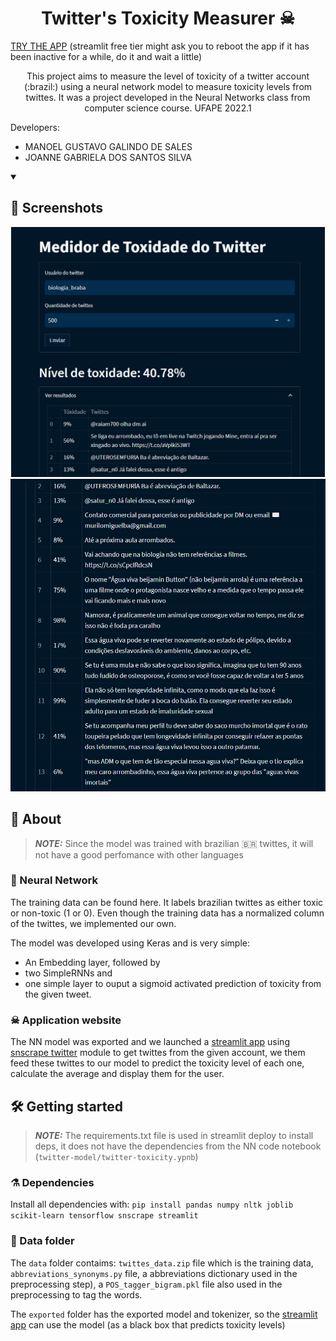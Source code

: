 <h1 align="center">
Twitter's Toxicity Measurer ☠ 
</h1>

[TRY THE APP](https://toxidade-twitter.streamlit.app/) (streamlit free tier might ask you to reboot the app if it has been inactive for a while, do it and wait a little) 

<p align="center">This project aims to measure the level of toxicity of a twitter account (:brazil:) using a neural network model to measure toxicity levels from twittes. It was a project developed in the Neural Networks class from computer science course. UFAPE 2022.1 </p>
 
Developers:
- MANOEL GUSTAVO GALINDO DE SALES
- JOANNE GABRIELA DOS SANTOS SILVA

<details open> 
<summary >
 <h2>🤳 Screenshots</h2>
</summary>

  <div align="center">
    <img src=".github/1.png" alt="landing" height="400" >
    <img src=".github/2.png" alt="filters" height="500">
  </div>
</details>

## 📜 About
  > **_NOTE:_** Since the model was trained with brazilian 🇧🇷 twittes, it will not have a good perfomance with other languages
  ### 🧠 Neural Network 
  The training data can be found here. It labels brazilian twittes as either toxic or non-toxic (1 or 0). Even though the training data has a normalized column of the twittes, we implemented our own.
  
  The model was developed using Keras and is very simple: 
  - An Embedding layer, followed by 
  - two SimpleRNNs and 
  - one simple layer to ouput a sigmoid activated prediction of toxicity from the given tweet.

  ### ☠ Application website
  The NN model was exported and we launched a [streamlit app](https://toxidade-twitter.streamlit.app/) using 
  [snscrape twitter](https://github.com/JustAnotherArchivist/snscrape) module to get twittes from the given account, we them feed these twittes to our model
  to predict the toxicity level of each one, calculate the average and display them for the user.
  
## 🛠 Getting started
> **_NOTE:_**  The requirements.txt file is used in streamlit deploy to install deps, it does not have the dependencies from the NN code notebook (`twitter-model/twitter-toxicity.ypnb`)
### ⚗ Dependencies
Install all dependencies with: `pip install pandas numpy nltk joblib scikit-learn tensorflow snscrape streamlit`
### 📁 Data folder
The `data` folder contaims: `twittes_data.zip` file which is the training data, `abbreviations_synonyms.py` file, a abbreviations dictionary used in the preprocessing step), 
a `POS_tagger_bigram.pkl` file also used in the preprocessing to tag the words. 

The `exported` folder has the exported model and tokenizer, so the [streamlit app](https://toxidade-twitter.streamlit.app/)
can use the model (as a black box that predicts toxicity levels)
